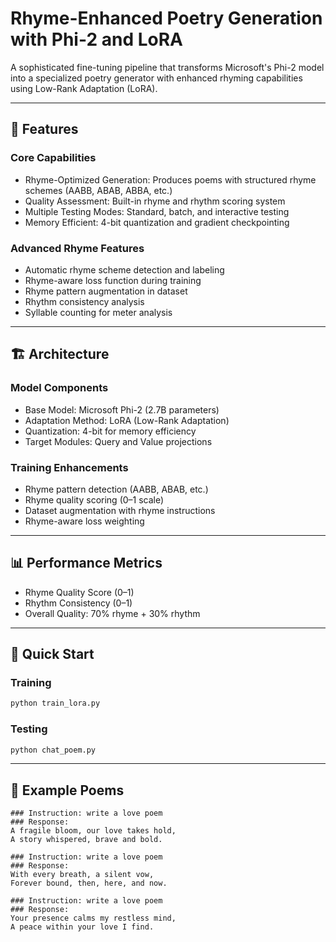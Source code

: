 # Rhyme-Enhanced Poetry Generation with Phi-2 and LoRA

A sophisticated fine-tuning pipeline that transforms Microsoft's Phi-2 model into a specialized poetry generator with enhanced rhyming capabilities using Low-Rank Adaptation (LoRA).

---

## 🎯 Features

### Core Capabilities
- Rhyme-Optimized Generation: Produces poems with structured rhyme schemes (AABB, ABAB, ABBA, etc.)
- Quality Assessment: Built-in rhyme and rhythm scoring system
- Multiple Testing Modes: Standard, batch, and interactive testing
- Memory Efficient: 4-bit quantization and gradient checkpointing

### Advanced Rhyme Features
- Automatic rhyme scheme detection and labeling
- Rhyme-aware loss function during training
- Rhyme pattern augmentation in dataset
- Rhythm consistency analysis
- Syllable counting for meter analysis

---

## 🏗️ Architecture

### Model Components
- Base Model: Microsoft Phi-2 (2.7B parameters)
- Adaptation Method: LoRA (Low-Rank Adaptation)
- Quantization: 4-bit for memory efficiency
- Target Modules: Query and Value projections

### Training Enhancements
- Rhyme pattern detection (AABB, ABAB, etc.)
- Rhyme quality scoring (0–1 scale)
- Dataset augmentation with rhyme instructions
- Rhyme-aware loss weighting

---

## 📊 Performance Metrics

- Rhyme Quality Score (0–1)
- Rhythm Consistency (0–1)
- Overall Quality: 70% rhyme + 30% rhythm

---

## 🚀 Quick Start

### Training
```bash
python train_lora.py
```

### Testing
```bash
python chat_poem.py
```

---

## 💌 Example Poems

```
### Instruction: write a love poem
### Response:
A fragile bloom, our love takes hold,
A story whispered, brave and bold.

### Instruction: write a love poem
### Response:
With every breath, a silent vow,
Forever bound, then, here, and now.

### Instruction: write a love poem
### Response:
Your presence calms my restless mind,
A peace within your love I find.
```

